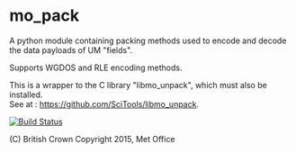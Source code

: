 # mo_pack

A python module containing packing methods used to encode and decode the data payloads of UM "fields".

Supports WGDOS and RLE encoding methods.

This is a wrapper to the C library "libmo_unpack", which must also be installed.  
See at : https://github.com/SciTools/libmo_unpack.


[![Build Status](https://secure.travis-ci.org/SciTools/mo_pack.png)](http://travis-ci.org/SciTools/mo_pack)

(C) British Crown Copyright 2015, Met Office
